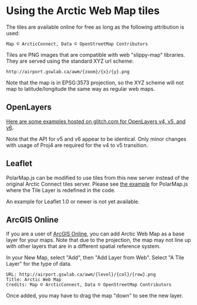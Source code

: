# Using the Arctic Web Map tiles

The tiles are available online for free as long as the following attribution is used:

```
Map © ArcticConnect, Data © OpenStreetMap Contributors
```

Tiles are PNG images that are compatible with web "slippy-map" libraries. They are served using the standard XYZ url scheme:

```
http://airport.gswlab.ca/awm/{zoom}/{x}/{y}.png
```

Note that the map is in EPSG:3573 projection, so the XYZ scheme will not map to latitude/longitude the same way as regular web maps.

## OpenLayers

[Here are some examples hosted on glitch.com for OpenLayers v4, v5, and v6](https://glitch.com/~arcticmap-demos).

Note that the API for v5 and v6 appear to be identical. Only minor changes with usage of Proj4 are required for the v4 to v5 transition.

## Leaflet

PolarMap.js can be modified to use tiles from this new server instead of the original Arctic Connect tiles server. Please see [the example](https://arcticmap-demos.glitch.me/index.html) for PolarMap.js where the Tile Layer is redefined in the code.

An example for Leaflet 1.0 or newer is not yet available.

## ArcGIS Online

If you are a user of [ArcGIS Online](https://www.arcgis.com/home/index.html), you can add Arctic Web Map as a base layer for your maps. Note that due to the projection, the map may not line up with other layers that are in a different spatial reference system.

In your New Map, select "Add", then "Add Layer from Web". Select "A Tile Layer" for the type of data.

```
URL: http://airport.gswlab.ca/awm/{level}/{col}/{row}.png
Title: Arctic Web Map
Credits: Map © ArcticConnect, Data © OpenStreetMap Contributors
```

Once added, you may have to drag the map "down" to see the new layer.
